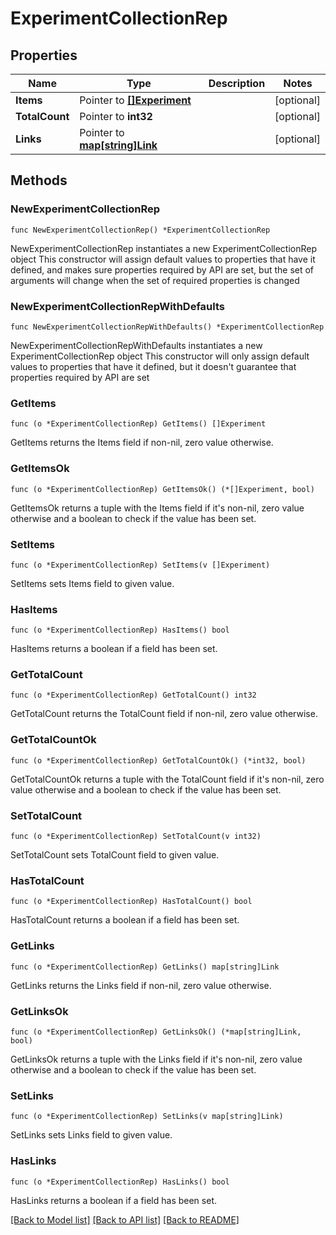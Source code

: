 # ExperimentCollectionRep

## Properties

Name | Type | Description | Notes
------------ | ------------- | ------------- | -------------
**Items** | Pointer to [**[]Experiment**](Experiment.md) |  | [optional] 
**TotalCount** | Pointer to **int32** |  | [optional] 
**Links** | Pointer to [**map[string]Link**](Link.md) |  | [optional] 

## Methods

### NewExperimentCollectionRep

`func NewExperimentCollectionRep() *ExperimentCollectionRep`

NewExperimentCollectionRep instantiates a new ExperimentCollectionRep object
This constructor will assign default values to properties that have it defined,
and makes sure properties required by API are set, but the set of arguments
will change when the set of required properties is changed

### NewExperimentCollectionRepWithDefaults

`func NewExperimentCollectionRepWithDefaults() *ExperimentCollectionRep`

NewExperimentCollectionRepWithDefaults instantiates a new ExperimentCollectionRep object
This constructor will only assign default values to properties that have it defined,
but it doesn't guarantee that properties required by API are set

### GetItems

`func (o *ExperimentCollectionRep) GetItems() []Experiment`

GetItems returns the Items field if non-nil, zero value otherwise.

### GetItemsOk

`func (o *ExperimentCollectionRep) GetItemsOk() (*[]Experiment, bool)`

GetItemsOk returns a tuple with the Items field if it's non-nil, zero value otherwise
and a boolean to check if the value has been set.

### SetItems

`func (o *ExperimentCollectionRep) SetItems(v []Experiment)`

SetItems sets Items field to given value.

### HasItems

`func (o *ExperimentCollectionRep) HasItems() bool`

HasItems returns a boolean if a field has been set.

### GetTotalCount

`func (o *ExperimentCollectionRep) GetTotalCount() int32`

GetTotalCount returns the TotalCount field if non-nil, zero value otherwise.

### GetTotalCountOk

`func (o *ExperimentCollectionRep) GetTotalCountOk() (*int32, bool)`

GetTotalCountOk returns a tuple with the TotalCount field if it's non-nil, zero value otherwise
and a boolean to check if the value has been set.

### SetTotalCount

`func (o *ExperimentCollectionRep) SetTotalCount(v int32)`

SetTotalCount sets TotalCount field to given value.

### HasTotalCount

`func (o *ExperimentCollectionRep) HasTotalCount() bool`

HasTotalCount returns a boolean if a field has been set.

### GetLinks

`func (o *ExperimentCollectionRep) GetLinks() map[string]Link`

GetLinks returns the Links field if non-nil, zero value otherwise.

### GetLinksOk

`func (o *ExperimentCollectionRep) GetLinksOk() (*map[string]Link, bool)`

GetLinksOk returns a tuple with the Links field if it's non-nil, zero value otherwise
and a boolean to check if the value has been set.

### SetLinks

`func (o *ExperimentCollectionRep) SetLinks(v map[string]Link)`

SetLinks sets Links field to given value.

### HasLinks

`func (o *ExperimentCollectionRep) HasLinks() bool`

HasLinks returns a boolean if a field has been set.


[[Back to Model list]](../README.md#documentation-for-models) [[Back to API list]](../README.md#documentation-for-api-endpoints) [[Back to README]](../README.md)


